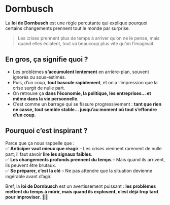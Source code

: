 # Dornbusch

La **loi de Dornbusch** est une règle percutante qui explique pourquoi certains changements prennent tout le monde par surprise.  

> Les crises prennent plus de temps à arriver qu’on ne le pense, mais quand elles éclatent, tout va beaucoup plus vite qu’on l’imaginait

## En gros, ça signifie quoi ?

- Les problèmes **s’accumulent lentement** en arrière-plan, souvent ignorés ou sous-estimés.  
- Puis, d’un coup, **tout bascule rapidement**, et on a l’impression que la crise surgit de nulle part.  
- On retrouve ça **dans l’économie, la politique, les entreprises… et même dans la vie personnelle**.  
- C’est comme un barrage qui se fissure progressivement : **tant que rien ne casse, tout semble stable… jusqu’au moment où tout s’effondre d’un coup**.  

## Pourquoi c’est inspirant ?

Parce que ça nous rappelle que :  
✅ **Anticiper vaut mieux que réagir** – Les crises viennent rarement de nulle part, il faut savoir **lire les signaux faibles**.  
✅ **Les changements profonds prennent du temps** – Mais quand ils arrivent, ils peuvent être brutaux.  
✅ **Se préparer, c’est la clé** – Ne pas attendre que la situation devienne ingérable avant d’agir.  

Bref, la **loi de Dornbusch** est un avertissement puissant : **les problèmes mettent du temps à mûrir, mais quand ils explosent, c’est déjà trop tard pour improviser.** 🚀🔥

